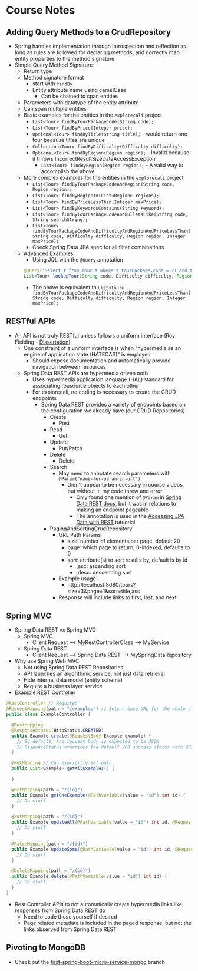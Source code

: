 # Course Notes

## Adding Query Methods to a CrudRepository

* Spring handles implementation through introspection and reflection as long as rules are followed for declaring methods, and correctly map entity properties to the method signature
* Simple Query Method Signature
  * Return type
  * Method signature format
    * start with `findBy`
    * Entity attribute name using camelCase
      * Can be chained to span entities
  * Parameters with datatype of the entity attribute
  * Can span multiple entities
  * Basic examples for the entities in the `explorecali` project
    * `List<Tour> findByTourPackageCode(String code);`
    * `List<Tour> findByPrice(Integer price);`
    * `Optional<Tour> findByTitle(String title);` - would return one tour because titles are unique
    * `Collection<Tour> findByDifficulty(Difficulty difficulty);`
    * `Optional<Tour> findByRegion(Region region);` - Invalid because it throws IncorrectResultSizeDataAccessException
      * `List<Tour> findByRegion(Region region);` - A valid way to accomplish the above
  * More complex examples for the entities in the `explorecali` project
    * `List<Tour> findByTourPackageCodeAndRegion(String code, Region region);`
    * `List<Tour> findByRegionIn(List<Region> regions);`
    * `List<Tour> findByPriceLessThan(Integer maxPrice);`
    * `List<Tour> findByKeywordsContains(String keyword);`
    * `List<Tour> findByTourPackageCodeAndBulletsLike(String code, String searchString);`
    * `List<Tour> findByTourPackageCodeAndDifficultyAndRegionAndPriceLessThan(String code, Difficulty difficulty, Region region, Integer maxPrice);`
    * Check Spring Data JPA spec for all filter combinations
  * Advanced Examples
    * Using JQL with the `@Query` annotation
    ```java
    @Query("Select t from Tour t where t.tourPackage.code = ?1 and t.difficulty = ?2. and t.region = ?3 and t.price <- ?4")
    List<Tour> lookupTour(String code, Difficulty difficulty, Region region, Integer maxprice);
    ```
    * The above is equivalent to `List<Tour> findByTourPackageCodeAndDifficultyAndRegionAndPriceLessThan(String code, Difficulty difficulty, Region region, Integer maxPrice);`

## RESTful APIs

* An API is not truly RESTful unless follows a uniform interface (Roy Fielding - [Dissertation](https://www.ics.uci.edu/~fielding/pubs/dissertation/top.htm))
  * One constraint of a uniform interface is when "hypermedia as an engine of application state (HATEOAS)" is employed
    * Should expose documentation and automatically provide navigation between resources
  * Spring Data REST APIs are hypermedia driven ootb
    * Uses hypermedia application language (HAL) standard for associating rousource objects to each other
    * For explorecali, no coding is necessary to create the CRUD endpoints
      * Spring Data REST provides a variety of endpoints based on the configuration we already have (our CRUD Repositories)
        * Create
          * Post
        * Read
          * Get
        * Update
          * Put/Patch
        * Delete
          * Delete
        * Search
          * May need to annotate search parameters with `@Param("name-for-param-in-url")`
            * Didn't appear to be necessary in course videos, but without it, my code threw and error
              * Only found one mention of `@Param` in [Spring Data REST docs](https://docs.spring.io/spring-data/rest/docs/current/reference/html/#paging-and-sorting.paging), but it was in relations to making an endpoint pageable
              * The annotation is used in the [Accessing JPA Data with REST](https://spring.io/guides/gs/accessing-data-rest/) tutuorial
        * PagingAndSortingCrudRepository
          * URL Path Params
            * size: number of elements per page, default 20
            * page: which page to return, 0-indexed, defaults to 0
            * sort: attribute(s) to sort results by, default is by id
              * ,asc: ascending sort
              * ,desc: descending sort
          * Example usage
            * http://localhost:8080/tours?size=3&page=1&sort=title,asc
          * Response will include links to first, last, and next

## Spring MVC

* Spring Data REST vx Spring MVC
  * Spring MVC
    * Client Request --> MyRestControllerClass --> MyService
  * Spring Data REST
    * Client Request --> Spring Data REST --> MySpringDataRepository
* Why use Spring Web MVC
  * Not using Spring Data REST Repositories
  * API launches an algorithmic service, not just data retrieval
  * Hide internal data model (entity schema)
  * Require a business layer service
* Example REST Controller
```java
@RestController // Required
@RequestMapping(path = "/examples") // Sets a base URL for the whole class
public class ExampleController {

  @PostMapping
  @ResponseStatus(HttpStatus.CREATED)
  public Example create(@RequestBody Example example) {
    // By default, the request body is expected to be JSON
    // ResponseStatus overrides the default 200 success status with 201
  }

  @GetMapping // Can explicitly set path
  public List<Example> getAllExamples() {

  }

  @GetMapping(path = "/{id}")
  public Example getOneExample(@PathVariable(value = "id") int id) {
    // Do stuff
  }

  @PutMapping(path = "/{id}")
  public Example updateAll(@PathVariable(value = "id") int id, @RequestBody Example example) {
    // Do stuff
  }

  @PatchMapping(path = "/{id}")
  public Example updateSome(@PathVariable(value = "id") int id, @RequestBody Example example) {
    // Do stuff
  }

  @DeleteMapping(path = "/{id}")
  public Example delete(@PathVariable(value = "id") int id) {
    // Do stuff
  }
}
```
* Rest Controller APIs to not automatically create hypermedia links like responses from Spring Data REST do
  * Need to code these yourself if desired
  * Page related metadata is included in the paged response, but not the links observed from Spring Data REST

## Pivoting to MongoDB

* Check out the [first-spring-boot-micro-service-mongo](https://github.com/elandt/devTools/tree/first-spring-boot-micro-service-mongo/java/spring/creating_your_first_spring_boot_microservice) branch